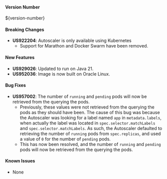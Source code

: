 #### Version Number
${version-number}

#### Breaking Changes
- **US922204**: Autoscaler is only available using Kubernetes
  - Support for Marathon and Docker Swarm have been removed.

#### New Features
- **US929026**: Updated to run on Java 21.
- **US952036**: Image is now built on Oracle Linux.

#### Bug Fixes
- **US957002**: The number of `running` and `pending` pods will now be retrieved from the querying the pods.  
  - Previously, these values were not retrieved from the querying the pods as they should have been. The cause of this bug 
    was because the Autoscaler was looking for a label named `app` in `metadata.labels`, when actually the label was located in 
    `spec.selector.matchLabels` and `spec.selector.matchLabels`. As such, the Autoscaler defaulted to retrieving the number of `running`
    pods from `spec.replicas`, and used a value of `0` for the number of `pending` pods.
  - This has now been resolved, and the number of `running` and `pending` pods will now be retrieved from the querying the pods.

#### Known Issues
- None
